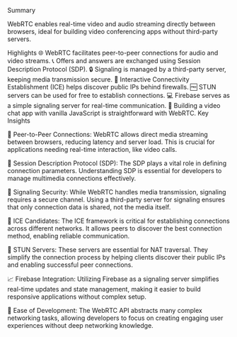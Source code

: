 Summary

WebRTC enables real-time video and audio streaming directly between browsers, ideal for building video conferencing apps without third-party servers.

Highlights
🌐 WebRTC facilitates peer-to-peer connections for audio and video streams.
📞 Offers and answers are exchanged using Session Description Protocol (SDP).
🔒 Signaling is managed by a third-party server, keeping media transmission secure.
📡 Interactive Connectivity Establishment (ICE) helps discover public IPs behind firewalls.
🆓 STUN servers can be used for free to establish connections.
💻 Firebase serves as a simple signaling server for real-time communication.
🎥 Building a video chat app with vanilla JavaScript is straightforward with WebRTC.
Key Insights

🌟 Peer-to-Peer Connections: WebRTC allows direct media streaming between browsers, reducing latency and server load. This is crucial for applications needing real-time interaction, like video calls.

🔄 Session Description Protocol (SDP): The SDP plays a vital role in defining connection parameters. Understanding SDP is essential for developers to manage multimedia connections effectively.

🔐 Signaling Security: While WebRTC handles media transmission, signaling requires a secure channel. Using a third-party server for signaling ensures that only connection data is shared, not the media itself.

🧩 ICE Candidates: The ICE framework is critical for establishing connections across different networks. It allows peers to discover the best connection method, enabling reliable communication.

🚀 STUN Servers: These servers are essential for NAT traversal. They simplify the connection process by helping clients discover their public IPs and enabling successful peer connections.

📈 Firebase Integration: Utilizing Firebase as a signaling server simplifies real-time updates and state management, making it easier to build responsive applications without complex setup.

🤖 Ease of Development: The WebRTC API abstracts many complex networking tasks, allowing developers to focus on creating engaging user experiences without deep networking knowledge.